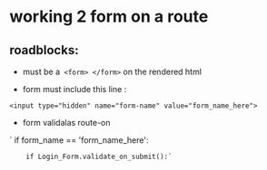 # working 2 form on a route

## roadblocks:
 - must be a` <form> </form>` on the rendered html

 - form must include this line : 

`<input type="hidden" name="form-name" value="form_name_here">`

 - form validalas route-on 

 ` if form_name == 'form_name_here':

	    if Login_Form.validate_on_submit():`

 


